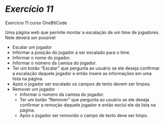 # *Exercício 11*
 Exercicio 11 curso OneBitCode

 Uma página web que permite montar a escalação de um time de jogadores. Nele deverá ser possível

- Escalar um jogador
- Informar a posição do jogador a ser escalado para o time.
- Informar o nome do jogador.
- Informar o número da camisa do jogador.
- Ter um botão “Escalar” que pergunta ao usuário se ele deseja confirmar a escalação daquele jogador e então insere as informações em uma lista na página.
- Após o jogador ser escalado os campos de texto devem ser limpos.
- Remover um jogador
    - Informar o número da camisa do jogador.
    - Ter um botão “Remover” que pergunta ao usuário se ele deseja confirmar a remoção daquele jogador e então exclui ele da lista na página.
    - Após o jogador ser removido o campo de texto deve ser limpo.
